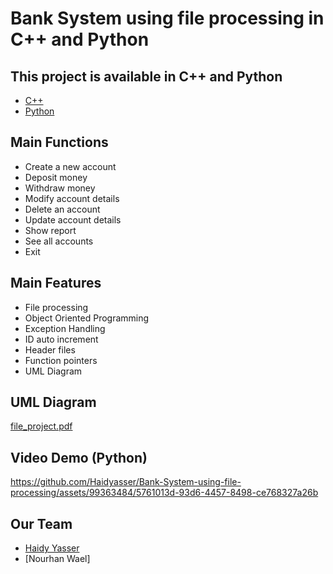 # Bank System using file processing in C++ and Python

## This project is available in C++ and Python
- [C++](cpp_version)
- [Python](python_version)


## Main Functions
- Create a new account
- Deposit money
- Withdraw money
- Modify account details
- Delete an account
- Update account details
- Show report
- See all accounts
- Exit

## Main Features
- File processing
- Object Oriented Programming
- Exception Handling
- ID auto increment
- Header files
- Function pointers
- UML Diagram

## UML Diagram
[file_project.pdf](https://github.com/Haidyasser/Bank-System-using-file-processing/files/11522111/file_project.pdf)

## Video Demo (Python)
https://github.com/Haidyasser/Bank-System-using-file-processing/assets/99363484/5761013d-93d6-4457-8498-ce768327a26b

## Our Team
- [Haidy Yasser](https://github.com/Haidyasser)
- [Nourhan Wael]

